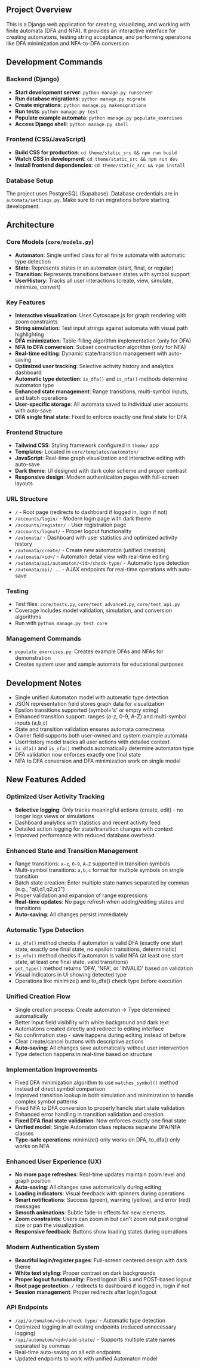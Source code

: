 ## Project Overview

This is a Django web application for creating, visualizing, and working with finite automata (DFA and NFA). It provides an interactive interface for creating automatons, testing string acceptance, and performing operations like DFA minimization and NFA-to-DFA conversion.

## Development Commands

### Backend (Django)
- **Start development server**: `python manage.py runserver`
- **Run database migrations**: `python manage.py migrate`
- **Create migrations**: `python manage.py makemigrations`
- **Run tests**: `python manage.py test`
- **Populate example automata**: `python manage.py populate_exercises`
- **Access Django shell**: `python manage.py shell`

### Frontend (CSS/JavaScript)
- **Build CSS for production**: `cd theme/static_src && npm run build`
- **Watch CSS in development**: `cd theme/static_src && npm run dev`
- **Install frontend dependencies**: `cd theme/static_src && npm install`

### Database Setup
The project uses PostgreSQL (Supabase). Database credentials are in `automata/settings.py`. Make sure to run migrations before starting development.

## Architecture

### Core Models (`core/models.py`)
- **Automaton**: Single unified class for all finite automata with automatic type detection
- **State**: Represents states in an automaton (start, final, or regular)
- **Transition**: Represents transitions between states with symbol support
- **UserHistory**: Tracks all user interactions (create, view, simulate, minimize, convert)

### Key Features
- **Interactive visualization**: Uses Cytoscape.js for graph rendering with zoom constraints
- **String simulation**: Test input strings against automata with visual path highlighting
- **DFA minimization**: Table-filling algorithm implementation (only for DFA)
- **NFA to DFA conversion**: Subset construction algorithm (only for NFA)
- **Real-time editing**: Dynamic state/transition management with auto-saving
- **Optimized user tracking**: Selective activity history and analytics dashboard
- **Automatic type detection**: `is_dfa()` and `is_nfa()` methods determine automaton type
- **Enhanced state management**: Range transitions, multi-symbol inputs, and batch operations
- **User-specific storage**: All automata saved to individual user accounts with auto-save
- **DFA single final state**: Fixed to enforce exactly one final state for DFA

### Frontend Structure
- **Tailwind CSS**: Styling framework configured in `theme/` app
- **Templates**: Located in `core/templates/automaton/`
- **JavaScript**: Real-time graph visualization and interactive editing with auto-save
- **Dark theme**: UI designed with dark color scheme and proper contrast
- **Responsive design**: Modern authentication pages with full-screen layouts

### URL Structure
- `/` - Root page (redirects to dashboard if logged in, login if not)
- `/accounts/login/` - Modern login page with dark theme
- `/accounts/register/` - User registration page
- `/accounts/logout/` - Proper logout functionality
- `/automata/` - Dashboard with user statistics and optimized activity history
- `/automata/create/` - Create new automaton (unified creation)
- `/automata/<id>/` - Automaton detail view with real-time editing
- `/automata/api/automaton/<id>/check-type/` - Automatic type detection
- `/automata/api/...` - AJAX endpoints for real-time operations with auto-save

### Testing
- Test files: `core/tests.py`, `core/test_advanced.py`, `core/test_api.py`
- Coverage includes model validation, simulation, and conversion algorithms
- Run with `python manage.py test core`

### Management Commands
- `populate_exercises.py`: Creates example DFAs and NFAs for demonstration
- Creates system user and sample automata for educational purposes

## Development Notes

- Single unified Automaton model with automatic type detection
- JSON representation field stores graph data for visualization
- Epsilon transitions supported (symbol='ε' or empty string)
- Enhanced transition support: ranges (a-z, 0-9, A-Z) and multi-symbol inputs (a,b,c)
- State and transition validation ensures automata correctness
- Owner field supports both user-owned and system example automata
- UserHistory model tracks all user actions with detailed context
- `is_dfa()` and `is_nfa()` methods automatically determine automaton type
- DFA validation now enforces exactly one final state
- NFA to DFA conversion and DFA minimization work on single model

## New Features Added

### Optimized User Activity Tracking
- **Selective logging**: Only tracks meaningful actions (create, edit) - no longer logs views or simulations
- Dashboard analytics with statistics and recent activity feed
- Detailed action logging for state/transition changes with context
- Improved performance with reduced database overhead

### Enhanced State and Transition Management  
- Range transitions: `a-z`, `0-9`, `A-Z` supported in transition symbols
- Multi-symbol transitions: `a,b,c` format for multiple symbols on single transition
- Batch state creation: Enter multiple state names separated by commas (e.g., "q0,q1,q2,q3")
- Proper validation and expansion of range expressions
- **Real-time updates**: No page refresh when adding/editing states and transitions
- **Auto-saving**: All changes persist immediately

### Automatic Type Detection
- `is_dfa()` method checks if automaton is valid DFA (exactly one start state, exactly one final state, no epsilon transitions, deterministic)
- `is_nfa()` method checks if automaton is valid NFA (at least one start state, at least one final state, valid transitions)
- `get_type()` method returns 'DFA', 'NFA', or 'INVALID' based on validation
- Visual indicators in UI showing detected type
- Operations like minimize() and to_dfa() check type before execution

### Unified Creation Flow
- Single creation process: Create automaton → Type determined automatically
- Better input field visibility with white background and dark text
- Automatons created directly and redirect to editing interface
- No confirmation step - save happens during editing instead of before
- Clear create/cancel buttons with descriptive actions
- **Auto-saving**: All changes save automatically without user intervention
- Type detection happens in real-time based on structure

### Implementation Improvements
- Fixed DFA minimization algorithm to use `matches_symbol()` method instead of direct symbol comparison
- Improved transition lookup in both simulation and minimization to handle complex symbol patterns
- Fixed NFA to DFA conversion to properly handle start state validation
- Enhanced error handling in transition validation and creation
- **Fixed DFA final state validation**: Now enforces exactly one final state
- **Unified model**: Single Automaton class replaces separate DFA/NFA classes
- **Type-safe operations**: minimize() only works on DFA, to_dfa() only works on NFA

### Enhanced User Experience (UX)
- **No more page refreshes**: Real-time updates maintain zoom level and graph position
- **Auto-saving**: All changes save automatically during editing
- **Loading indicators**: Visual feedback with spinners during operations
- **Smart notifications**: Success (green), warning (yellow), and error (red) messages
- **Smooth animations**: Subtle fade-in effects for new elements
- **Zoom constraints**: Users can zoom in but can't zoom out past original size or pan the visualization
- **Responsive feedback**: Buttons show loading states during operations

### Modern Authentication System
- **Beautiful login/register pages**: Full-screen centered design with dark theme
- **White text styling**: Proper contrast on dark backgrounds  
- **Proper logout functionality**: Fixed logout URLs and POST-based logout
- **Root page protection**: `/` redirects to dashboard if logged in, login if not
- **Session management**: Proper redirects after login/logout

### API Endpoints
- `/api/automaton/<id>/check-type/` - Automatic type detection
- Optimized logging in all existing endpoints (reduced unnecessary logging)
- `/api/automaton/<id>/add-state/` - Supports multiple state names separated by commas
- Real-time auto-saving on all edit endpoints
- Updated endpoints to work with unified Automaton model